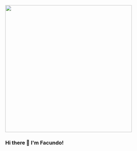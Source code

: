<p>
    <img src="./img/bg.mp4" height='400' >
</p>

### Hi there 👋 I'm Facundo!

<!--
**FacundoArdizzi/FacundoArdizzi** is a ✨ _special_ ✨ repository because its `README.md` (this file) appears on your GitHub profile.

Here are some ideas to get you started:
    I see myself as a proactive person, it is my desire to progress in my career and gain experience.
	I am passionate about learning. I like teamwork and solving problems. I have a very good predisposition to receive advice, suggestions and indications that allow me to improve my performance.
	At this stage of life, in which I am inserting myself in the labor market, my ambition is to incorporate knowledge, upgrade my skills, be efficient and effective in the company that I perform in order to be able to train and enhace my work performance in the future.
	I like to read a little bit every day and train every week
- 🔭 I’m currently working on ...
- 🌱 I’m currently learning ...
- 👯 I’m looking to collaborate on ...
- 🤔 I’m looking for help with ...
- 💬 Ask me about ...
- 📫 How to reach me: ...
- 😄 Pronouns: ...
- ⚡ Fun fact: ...
-->
